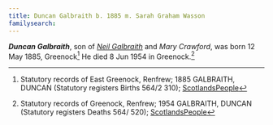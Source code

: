 ```yaml
---
title: Duncan Galbraith b. 1885 m. Sarah Graham Wasson
familysearch:
---
```

***Duncan Galbraith***, son of *[Neil Galbraith](galbraith-neil-1864-crawford.md)* and *Mary Crawford*, was born 12 May 1885, Greenock[^birth]  He died 8 Jun 1954 in Greenock.[^death]

[^birth]: Statutory records of East Greenock, Renfrew; 1885 GALBRAITH, DUNCAN (Statutory registers Births 564/2 310); [ScotlandsPeople](https://www.scotlandspeople.gov.uk/view-image/nrs_stat_births/42462021)

[^death]:  Statutory records of Greenock, Renfrew; 1954 GALBRAITH, DUNCAN (Statutory registers Deaths 564/ 520); [ScotlandsPeople](https://www.scotlandspeople.gov.uk/view-image/nrs_stat_deaths/10660101)
